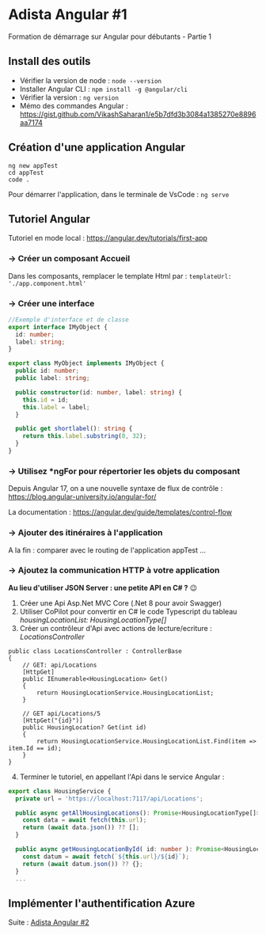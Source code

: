 # Adista Angular #1
Formation de démarrage sur Angular pour débutants - Partie 1

## Install des outils

- Vérifier la version de node : ``node --version``
- Installer Angular CLI : ``npm install -g @angular/cli``
- Vérifier la version : ``ng version``
- Mémo des commandes Angular : https://gist.github.com/VikashSaharan1/e5b7dfd3b3084a1385270e8896aa7174

## Création d'une application Angular

```
ng new appTest
cd appTest
code .
```

Pour démarrer l'application, dans le terminale de VsCode : ``ng serve``

## Tutoriel Angular 

Tutoriel en mode local : https://angular.dev/tutorials/first-app

### -> Créer un composant Accueil

Dans les composants, remplacer le template Html par : ``templateUrl: './app.component.html'``


### -> Créer une interface

``` Typescript
//Exemple d'interface et de classe
export interface IMyObject {
  id: number;
  label: string;
}

export class MyObject implements IMyObject {
  public id: number;
  public label: string;

  public constructor(id: number, label: string) {
    this.id = id;
    this.label = label;
  }

  public get shortlabel(): string {
    return this.label.substring(0, 32);
  }
}
```

### -> Utilisez *ngFor pour répertorier les objets du composant

Depuis Angular 17, on a une nouvelle  syntaxe de flux de contrôle : https://blog.angular-university.io/angular-for/

La documentation : https://angular.dev/guide/templates/control-flow

### -> Ajouter des itinéraires à l'application

A la fin : comparer avec le routing de l'application appTest ...

### -> Ajoutez la communication HTTP à votre application

**Au lieu d'utiliser JSON Server : une petite API en C# ?** 😉

1. Créer une Api Asp.Net MVC Core (.Net 8 pour avoir Swagger)
2. Utiliser CoPilot pour convertir en C# le code Typescript du tableau *housingLocationList: HousingLocationType[]* 
3. Créer un contrôleur d'Api avec actions de lecture/ecriture : *LocationsController*

``` Csharp
public class LocationsController : ControllerBase
{
    // GET: api/Locations
    [HttpGet]
    public IEnumerable<HousingLocation> Get()
    {
        return HousingLocationService.HousingLocationList;
    }

    // GET api/Locations/5
    [HttpGet("{id}")]
    public HousingLocation? Get(int id)
    {
        return HousingLocationService.HousingLocationList.Find(item => item.Id == id);
    }
}
```

4. Terminer le tutoriel, en appellant l'Api dans le service Angular :

``` Typescript
export class HousingService {
  private url = 'https://localhost:7117/api/Locations'; 

  public async getAllHousingLocations(): Promise<HousingLocationType[]> {
    const data = await fetch(this.url);
    return (await data.json()) ?? [];
  }

  public async getHousingLocationById( id: number ): Promise<HousingLocationType | undefined> {
    const datum = await fetch(`${this.url}/${id}`);
    return (await datum.json()) ?? {};
  }
  ...
```

## Implémenter l'authentification Azure

Suite : [Adista Angular #2](https://github.com/nclavere/AdistaAngularPart2)


